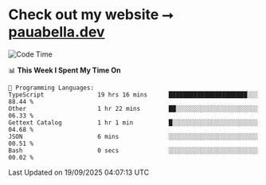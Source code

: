 # Check out my website ⭢ [pauabella.dev](https://pauabella.dev)

<!--START_SECTION:waka-->
![Code Time](http://img.shields.io/badge/Code%20Time-4%2C806%20hrs%209%20mins-blue)

📊 **This Week I Spent My Time On** 

```text
💬 Programming Languages: 
TypeScript               19 hrs 16 mins      ██████████████████████░░░   88.44 % 
Other                    1 hr 22 mins        ██░░░░░░░░░░░░░░░░░░░░░░░   06.33 % 
Gettext Catalog          1 hr 1 min          █░░░░░░░░░░░░░░░░░░░░░░░░   04.68 % 
JSON                     6 mins              ░░░░░░░░░░░░░░░░░░░░░░░░░   00.51 % 
Bash                     0 secs              ░░░░░░░░░░░░░░░░░░░░░░░░░   00.02 % 
```


 Last Updated on 19/09/2025 04:07:13 UTC
<!--END_SECTION:waka-->
